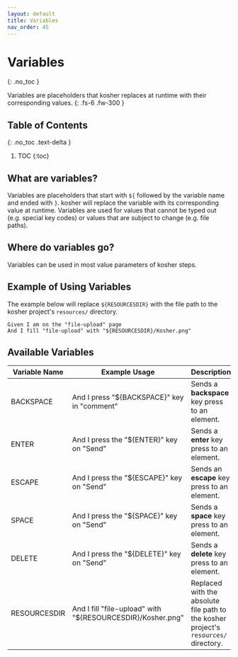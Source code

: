 ```yaml
---
layout: default
title: Variables 
nav_order: 45
---
```


# Variables
{: .no_toc }

Variables are placeholders that kosher replaces at runtime with their corresponding values.
{: .fs-6 .fw-300 }

## Table of Contents
{: .no_toc .text-delta }

1. TOC
{:toc}

## What are variables?

Variables are placeholders that start with `${` followed by the variable name and ended with `}`. kosher will replace the variable with its corresponding value at runtime. Variables are used for values that cannot be typed out (e.g. special key codes) or values that are subject to change (e.g. file paths).

## Where do variables go?

Variables can be used in most value parameters of kosher steps.

## Example of Using Variables
The example below will replace `${RESOURCESDIR}` with the file path to the kosher project's `resources/` directory.

```gherkin
Given I am on the "file-upload" page
And I fill "file-upload" with "${RESOURCESDIR}/Kosher.png"
```

## Available Variables

| Variable Name | Example Usage                                              | Description                                                                          |
| ------------- | ---------------------------------------------------------- | ------------------------------------------------------------------------------------ |
| BACKSPACE     | And I press "${BACKSPACE}" key in "comment"                | Sends a **backspace** key press to an element.                                       |
| ENTER         | And I press the "${ENTER}" key on "Send"                   | Sends a **enter** key press to an element.                                           |
| ESCAPE        | And I press the "${ESCAPE}" key on "Send"                  | Sends an **escape** key press to an element.                                         |
| SPACE         | And I press the "${SPACE}" key on "Send"                   | Sends a **space** key press to an element.                                           |
| DELETE        | And I press the "${DELETE}" key on "Send"                  | Sends a **delete** key press to an element.                                          |
| RESOURCESDIR  | And I fill "file-upload" with "${RESOURCESDIR}/Kosher.png" | Replaced with the absolute file path to the kosher project's `resources/` directory. |
